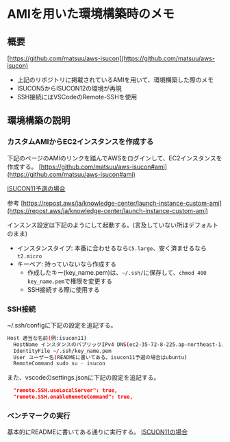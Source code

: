 # AMIを用いた環境構築時のメモ

## 概要

[https://github.com/matsuu/aws-isucon](https://github.com/matsuu/aws-isucon)

- 上記のリポジトリに掲載されているAMIを用いて、環境構築した際のメモ
- ISUCON5からISUCON12の環境が再現
- SSH接続にはVSCodeのRemote-SSHを使用

## 環境構築の説明

### カスタムAMIからEC2インスタンスを作成する

下記のページのAMIのリンクを踏んでAWSをログインして、EC2インスタンスを作成する。
[https://github.com/matsuu/aws-isucon#ami](https://github.com/matsuu/aws-isucon#ami)

[ISUCON11予選の場合](https://console.aws.amazon.com/ec2/home?region=ap-northeast-1#ImageDetails:imageId=ami-0796be4f4814fc3d5)

参考
[https://repost.aws/ja/knowledge-center/launch-instance-custom-ami](https://repost.aws/ja/knowledge-center/launch-instance-custom-ami)

インスンス設定は下記のようにして起動する。(言及していない所はデフォルトのまま)

- インスタンスタイプ: 本番に合わせるなら`C5.large`、安く済ませるなら`t2.micro`
- キーペア: 持っていないなら作成する
  - 作成したキー(key_name.pem)は、`~/.ssh/`に保存して、`chmod 400 key_name.pem`で権限を変更する
  - SSH接続する際に使用する

### SSH接続

~/.ssh/configに下記の設定を追記する。

```bash
Host 適当な名前(例:isucon11)
  HostName インスタンスのパブリックIPv4 DNS(ec2-35-72-8-225.ap-northeast-1.compute.amazonaws.com)
  IdentityFile ~/.ssh/key_name.pem
  User ユーザー名(READMEに書いてある。isucon11予選の場合はubuntu)
  RemoteCommand sudo su - isucon
```

また、vscodeのsettings.jsonに下記の設定を追記する。

```json
  "remote.SSH.useLocalServer": true,
  "remote.SSH.enableRemoteCommand": true,
```

### ベンチマークの実行

基本的にREADMEに書いてある通りに実行する。
[ISCUON11の場合](https://github.com/matsuu/aws-isucon/tree/main/isucon11-qualify#bench)
